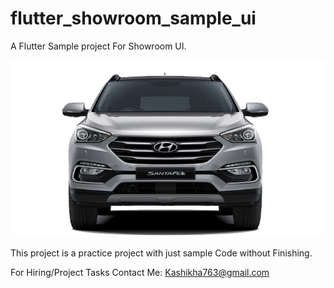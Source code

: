 # flutter_showroom_sample_ui

A Flutter Sample project For Showroom UI.

<img src='https://github.com/Chandio763/Flutter_Showroom_Sample_Animation/blob/master/assets/car1.png' />

This project is a practice project with just sample Code without Finishing.

For Hiring/Project Tasks Contact Me: Kashikha763@gmail.com

